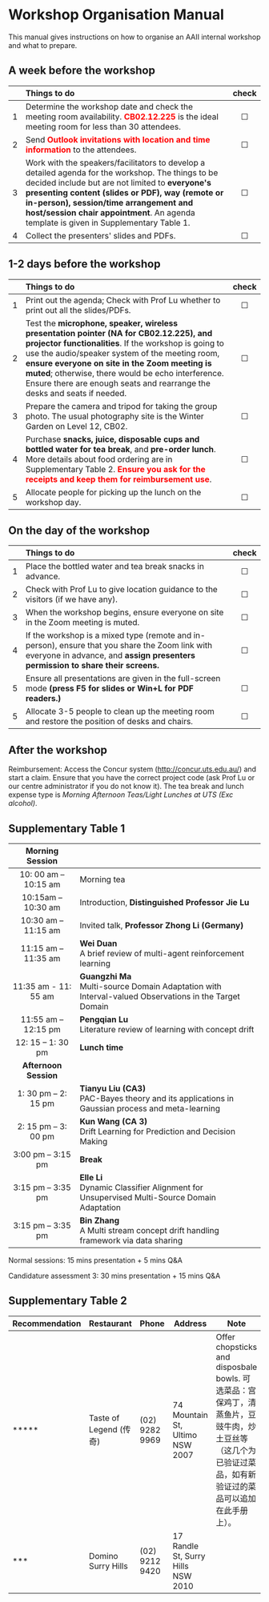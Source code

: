 # **Workshop Organisation Manual**

This manual gives instructions on how to organise an AAII internal workshop and what to prepare. 

## **A week before the workshop**
||Things to do|check|
|:---:|:---|:---:|
|1|Determine the workshop date and check the meeting room availability. <span style="color:red">**CB02.12.225**</span> is the ideal meeting room for less than 30 attendees.|&#x2610;|
|2|Send <span style="color:red">**Outlook invitations with location and time information**</span> to the attendees.|&#x2610;|
|3|Work with the speakers/facilitators to develop a detailed agenda for the workshop. The things to be decided include but are not limited to **everyone's presenting content (slides or PDF), way (remote or in-person), session/time arrangement and host/session chair appointment**. An agenda template is given in Supplementary Table 1.|&#x2610;|
|4|Collect the presenters' slides and PDFs.|&#x2610;|

## **1-2 days before the workshop**
||Things to do|check|
|:---:|:---|:---:|
|1|Print out the agenda; Check with Prof Lu whether to print out all the slides/PDFs.|&#x2610;|
|2|Test the **microphone, speaker, wireless presentation pointer (NA for CB02.12.225), and projector functionalities**. If the workshop is going to use the audio/speaker system of the meeting room, **ensure everyone on site in the Zoom meeting is muted**; otherwise, there would be echo interference. Ensure there are enough seats and rearrange the desks and seats if needed.|&#x2610;|
|3|Prepare the camera and tripod for taking the group photo. The usual photography site is the Winter Garden on Level 12, CB02.|&#x2610;|
|4|Purchase **snacks, juice, disposable cups and bottled water for tea break**, and **pre-order lunch**. More details about food ordering are in Supplementary Table 2. <span style="color:red">**Ensure you ask for the receipts and keep them for reimbursement use**</span>. |&#x2610;|
|5|Allocate people for picking up the lunch on the workshop day.|&#x2610;|

## **On the day of the workshop**
||Things to do|check|
|:---:|:---|:---:|
|1|Place the bottled water and tea break snacks in advance.|&#x2610;|
|2|Check with Prof Lu to give location guidance to the visitors (if we have any).|&#x2610;|
|3|When the workshop begins, ensure everyone on site in the Zoom meeting is muted.|&#x2610;|
|4|If the workshop is a mixed type (remote and in-person), ensure that you share the Zoom link with everyone in advance, and **assign presenters permission to share their screens.**|&#x2610;|
|5|Ensure all presentations are given in the full-screen mode **(press F5 for slides or Win+L for PDF readers.)**|&#x2610;|
|5|Allocate 3-5 people to clean up the meeting room and restore the position of desks and chairs.|&#x2610;|

## **After the workshop**
Reimbursement: Access the Concur system (http://concur.uts.edu.au/) and start a claim. Ensure that you have the correct project code (ask Prof Lu or our centre administrator if you do not know it). The tea break and lunch expense type is *Morning Afternoon Teas/Light Lunches at UTS (Exc alcohol)*.

## **Supplementary Table 1**

|**Morning Session**||
|:---:|:---|
|10: 00 am – 10:15 am|Morning tea|
|10:15am – 10:30 am|Introduction, **Distinguished Professor Jie Lu**|
|10:30 am – 11:15 am|Invited talk, **Professor Zhong Li (Germany)**|
|11:15 am – 11:35 am|**Wei Duan** <br>A brief review of multi-agent reinforcement learning|
|11:35 am - 11: 55 am|**Guangzhi Ma**<br>Multi-source Domain Adaptation with Interval-valued Observations in the Target Domain|
|11:55 am – 12:15 pm|**Pengqian Lu**<br>Literature review of learning with concept drift|
|12: 15 – 1: 30 pm|**Lunch time**|
|**Afternoon Session**||
|1: 30 pm – 2: 15 pm|**Tianyu Liu (CA3)**<br>PAC-Bayes theory and its applications in Gaussian process and meta-learning|
|2: 15 pm – 3: 00 pm|**Kun Wang (CA 3)**<br>Drift Learning for Prediction and Decision Making|
|3:00 pm – 3:15 pm|**Break**|
|3:15 pm – 3:35 pm|**Elle Li**<br>Dynamic Classifier Alignment for Unsupervised Multi-Source Domain Adaptation|
|3:15 pm – 3:35 pm|**Bin Zhang**<br>A Multi stream concept drift handling framework via data sharing|

Normal sessions: 15 mins presentation + 5 mins Q&A

Candidature assessment 3: 30 mins presentation + 15 mins Q&A

## **Supplementary Table 2**

|Recommendation|Restaurant|Phone|Address|Note|
|:---|:---|---|---|---|
|*****|Taste of Legend (传奇)|(02) 9282 9969|74 Mountain St, Ultimo NSW 2007|Offer chopsticks and disposbale bowls. 可选菜品：宫保鸡丁，清蒸鱼片，豆豉牛肉，炒土豆丝等（这几个为已验证过菜品，如有新验证过的菜品可以追加在此手册上）。
|***|Domino Surry Hills|(02) 9212 9420|17 Randle St, Surry Hills NSW 2010|





